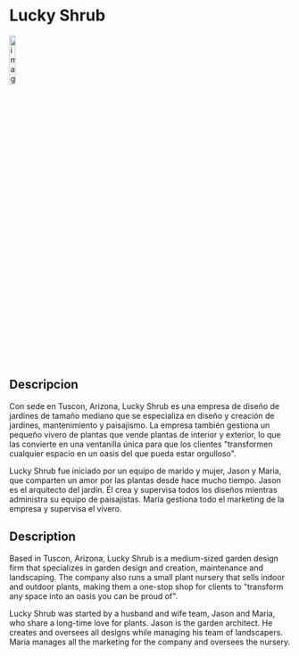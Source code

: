 # Lucky Shrub

<img src="https://storage.googleapis.com/portafolio-web-bucket/LuckyShrub/logo/Asset%202%403x.png" width="15%" heigth="15%" alt="imagen corporativa"
    alt="El principal retail de plantas"
    caption="transformen cualquier espacio en un oasis del que pueda estar orgulloso">

## Descripcion
Con sede en Tuscon, Arizona, Lucky Shrub es una empresa de diseño de jardines de tamaño mediano que se especializa en diseño y creación de jardines, mantenimiento y paisajismo. La empresa también gestiona un pequeño vivero de plantas que vende plantas de interior y exterior, lo que las convierte en una ventanilla única para que los clientes "transformen cualquier espacio en un oasis del que pueda estar orgulloso".

Lucky Shrub fue iniciado por un equipo de marido y mujer, Jason y Maria, que comparten un amor por las plantas desde hace mucho tiempo. Jason es el arquitecto del jardín. Él crea y supervisa todos los diseños mientras administra su equipo de paisajistas. María gestiona todo el marketing de la empresa y supervisa el vivero.

## Description
Based in Tuscon, Arizona, Lucky Shrub is a medium-sized garden design firm that specializes in garden design and creation, maintenance and landscaping. The company also runs a small plant nursery that sells indoor and outdoor plants, making them a one-stop shop for clients to "transform any space into an oasis you can be proud of".

Lucky Shrub was started by a husband and wife team, Jason and Maria, who share a long-time love for plants. Jason is the garden architect. He creates and oversees all designs while managing his team of landscapers. Maria manages all the marketing for the company and oversees the nursery.